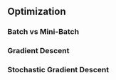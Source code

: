 ## Optimization



### Batch vs Mini-Batch



### Gradient Descent



### Stochastic Gradient Descent